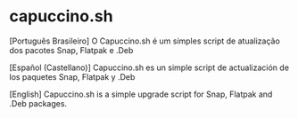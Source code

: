 # capuccino.sh
[Português Brasileiro]
O Capuccino.sh é um simples script de atualização dos pacotes Snap, Flatpak e .Deb

[Español (Castellano)]
Capuccino.sh es un simple script de actualización de los paquetes Snap, Flatpak y .Deb

[English]
Capuccino.sh is a simple upgrade script for Snap, Flatpak and .Deb packages.
